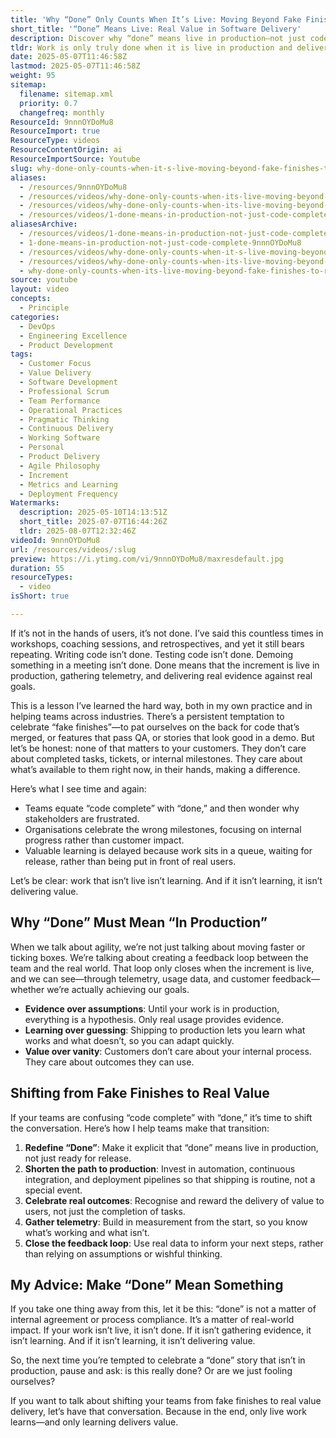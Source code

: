 ```yaml
---
title: 'Why “Done” Only Counts When It’s Live: Moving Beyond Fake Finishes to Real Value in Software Delivery'
short_title: '“Done” Means Live: Real Value in Software Delivery'
description: Discover why “done” means live in production—not just code complete. Learn to deliver real value, close feedback loops, and drive outcomes that matter.
tldr: Work is only truly done when it is live in production and delivering value to users, not just when code is written, tested, or demoed. Teams often mistake internal milestones for real progress, which delays learning and frustrates stakeholders; real feedback and value come only from live usage and telemetry. Development managers should redefine “done” as live in production, invest in automation to shorten release cycles, and focus on measuring and celebrating actual user impact.
date: 2025-05-07T11:46:58Z
lastmod: 2025-05-07T11:46:58Z
weight: 95
sitemap:
  filename: sitemap.xml
  priority: 0.7
  changefreq: monthly
ResourceId: 9nnnOYDoMu8
ResourceImport: true
ResourceType: videos
ResourceContentOrigin: ai
ResourceImportSource: Youtube
slug: why-done-only-counts-when-it-s-live-moving-beyond-fake-finishes-to-real-value-in-software-delivery
aliases:
  - /resources/9nnnOYDoMu8
  - /resources/videos/why-done-only-counts-when-its-live-moving-beyond-fake-finishes-to-real-value-in-software-delivery-9nnnOYDoMu8
  - /resources/videos/why-done-only-counts-when-its-live-moving-beyond-fake-finishes-to-real-value-in-software-delivery
  - /resources/videos/1-done-means-in-production-not-just-code-complete
aliasesArchive:
  - /resources/videos/1-done-means-in-production-not-just-code-complete
  - 1-done-means-in-production-not-just-code-complete-9nnnOYDoMu8
  - /resources/videos/why-done-only-counts-when-it-s-live-moving-beyond-fake-finishes-to-real-value-in-software-delivery
  - /resources/videos/why-done-only-counts-when-its-live-moving-beyond-fake-finishes-to-real-value-in-software-delivery
  - why-done-only-counts-when-its-live-moving-beyond-fake-finishes-to-real-value-in-software-delivery-9nnnOYDoMu8
source: youtube
layout: video
concepts:
  - Principle
categories:
  - DevOps
  - Engineering Excellence
  - Product Development
tags:
  - Customer Focus
  - Value Delivery
  - Software Development
  - Professional Scrum
  - Team Performance
  - Operational Practices
  - Pragmatic Thinking
  - Continuous Delivery
  - Working Software
  - Personal
  - Product Delivery
  - Agile Philosophy
  - Increment
  - Metrics and Learning
  - Deployment Frequency
Watermarks:
  description: 2025-05-10T14:13:51Z
  short_title: 2025-07-07T16:44:26Z
  tldr: 2025-08-07T12:32:46Z
videoId: 9nnnOYDoMu8
url: /resources/videos/:slug
preview: https://i.ytimg.com/vi/9nnnOYDoMu8/maxresdefault.jpg
duration: 55
resourceTypes:
  - video
isShort: true

---
```

If it’s not in the hands of users, it’s not done. I’ve said this countless times in workshops, coaching sessions, and retrospectives, and yet it still bears repeating. Writing code isn’t done. Testing code isn’t done. Demoing something in a meeting isn’t done. Done means that the increment is live in production, gathering telemetry, and delivering real evidence against real goals.

This is a lesson I’ve learned the hard way, both in my own practice and in helping teams across industries. There’s a persistent temptation to celebrate “fake finishes”—to pat ourselves on the back for code that’s merged, or features that pass QA, or stories that look good in a demo. But let’s be honest: none of that matters to your customers. They don’t care about completed tasks, tickets, or internal milestones. They care about what’s available to them right now, in their hands, making a difference.

Here’s what I see time and again:

- Teams equate “code complete” with “done,” and then wonder why stakeholders are frustrated.
- Organisations celebrate the wrong milestones, focusing on internal progress rather than customer impact.
- Valuable learning is delayed because work sits in a queue, waiting for release, rather than being put in front of real users.

Let’s be clear: work that isn’t live isn’t learning. And if it isn’t learning, it isn’t delivering value.

## Why “Done” Must Mean “In Production”

When we talk about agility, we’re not just talking about moving faster or ticking boxes. We’re talking about creating a feedback loop between the team and the real world. That loop only closes when the increment is live, and we can see—through telemetry, usage data, and customer feedback—whether we’re actually achieving our goals.

- **Evidence over assumptions**: Until your work is in production, everything is a hypothesis. Only real usage provides evidence.
- **Learning over guessing**: Shipping to production lets you learn what works and what doesn’t, so you can adapt quickly.
- **Value over vanity**: Customers don’t care about your internal process. They care about outcomes they can use.

## Shifting from Fake Finishes to Real Value

If your teams are confusing “code complete” with “done,” it’s time to shift the conversation. Here’s how I help teams make that transition:

1. **Redefine “Done”**: Make it explicit that “done” means live in production, not just ready for release.
2. **Shorten the path to production**: Invest in automation, continuous integration, and deployment pipelines so that shipping is routine, not a special event.
3. **Celebrate real outcomes**: Recognise and reward the delivery of value to users, not just the completion of tasks.
4. **Gather telemetry**: Build in measurement from the start, so you know what’s working and what isn’t.
5. **Close the feedback loop**: Use real data to inform your next steps, rather than relying on assumptions or wishful thinking.

## My Advice: Make “Done” Mean Something

If you take one thing away from this, let it be this: “done” is not a matter of internal agreement or process compliance. It’s a matter of real-world impact. If your work isn’t live, it isn’t done. If it isn’t gathering evidence, it isn’t learning. And if it isn’t learning, it isn’t delivering value.

So, the next time you’re tempted to celebrate a “done” story that isn’t in production, pause and ask: is this really done? Or are we just fooling ourselves?

If you want to talk about shifting your teams from fake finishes to real value delivery, let’s have that conversation. Because in the end, only live work learns—and only learning delivers value.
